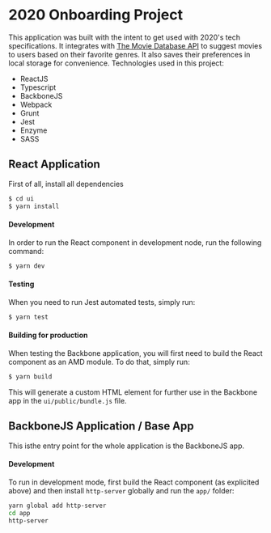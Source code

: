 # 2020 Onboarding Project

This application was built with the intent to get used with 2020's tech specifications. It integrates with [The Movie Database API](https://developers.themoviedb.org/4/getting-started/authorization) to suggest movies to users based on their favorite genres. It also saves their preferences in local storage for convenience.
Technologies used in this project:

- ReactJS
- Typescript
- BackboneJS
- Webpack
- Grunt
- Jest
- Enzyme
- SASS

## React Application

First of all, install all dependencies

```sh
$ cd ui
$ yarn install
```

#### Development

In order to run the React component in development node, run the following command:

```sh
$ yarn dev
```

#### Testing

When you need to run Jest automated tests, simply run:

```sh
$ yarn test
```

#### Building for production

When testing the Backbone application, you will first need to build the React component as an AMD module. To do that, simply run:

```sh
$ yarn build
```

This will generate a custom HTML element for further use in the Backbone app in the `ui/public/bundle.js` file.

## BackboneJS Application / Base App

This isthe entry point for the whole application is the BackboneJS app.

#### Development

To run in development mode, first build the React component (as explicited above) and then install `http-server` globally and run the `app/` folder:

```sh
yarn global add http-server
cd app
http-server
```
